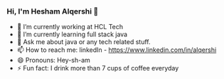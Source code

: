### Hi, I'm Hesham Alqershi 👋


- 🔭 I’m currently working at HCL Tech
- 🌱 I’m currently learning full stack java
- 💬 Ask me about java or any tech related stuff.
- 📫 How to reach me: linkedIn - https://www.linkedin.com/in/alqershi
- 😄 Pronouns: Hey-sh-am
- ⚡ Fun fact: I drink more than 7 cups of coffee everyday
